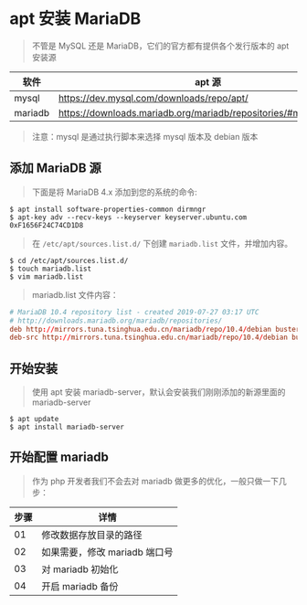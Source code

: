 # apt 安装 MariaDB

> 不管是 MySQL 还是 MariaDB，它们的官方都有提供各个发行版本的 apt 安装源

| 软件    | apt 源                                                             |
| ------- | ------------------------------------------------------------------ |
| mysql   | https://dev.mysql.com/downloads/repo/apt/                          |
| mariadb | https://downloads.mariadb.org/mariadb/repositories/#mirror=neusoft |

> 注意：mysql 是通过执行脚本来选择 mysql 版本及 debian 版本

## 添加 MariaDB 源

> 下面是将 MariaDB 4.x 添加到您的系统的命令:

```shell
$ apt install software-properties-common dirmngr
$ apt-key adv --recv-keys --keyserver keyserver.ubuntu.com 0xF1656F24C74CD1D8
```

> 在 `/etc/apt/sources.list.d/` 下创建 `mariadb.list` 文件，并增加内容。

```shell
$ cd /etc/apt/sources.list.d/
$ touch mariadb.list
$ vim mariadb.list
```

> mariadb.list 文件内容：

```conf
# MariaDB 10.4 repository list - created 2019-07-27 03:17 UTC
# http://downloads.mariadb.org/mariadb/repositories/
deb http://mirrors.tuna.tsinghua.edu.cn/mariadb/repo/10.4/debian buster main
deb-src http://mirrors.tuna.tsinghua.edu.cn/mariadb/repo/10.4/debian buster main
```

## 开始安装

> 使用 apt 安装 mariadb-server，默认会安装我们刚刚添加的新源里面的 mariadb-server

```shell
$ apt update
$ apt install mariadb-server
```

## 开始配置 mariadb

> 作为 php 开发者我们不会去对 mariadb 做更多的优化，一般只做一下几步：

| 步骤 | 详情                          |
| ---- | ----------------------------- |
| 01   | 修改数据存放目录的路径        |
| 02   | 如果需要，修改 mariadb 端口号 |
| 03   | 对 mariadb 初始化             |
| 04   | 开启 mariadb 备份             |
